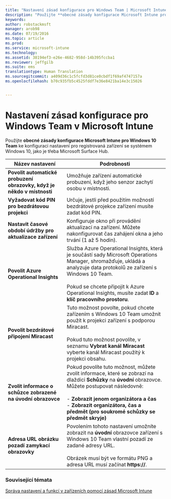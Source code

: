```yaml
---
title: "Nastavení zásad konfigurace pro Windows Team | Microsoft Intune"
description: "Použijte **obecné zásady konfigurace Microsoft Intune pro Windows 10 Team** ke konfiguraci nastavení pro registrovaná zařízení se systémem Windows 10, jako je třeba Microsoft Surface Hub."
keywords: 
author: robstackmsft
manager: arob98
ms.date: 07/19/2016
ms.topic: article
ms.prod: 
ms.service: microsoft-intune
ms.technology: 
ms.assetid: 38194ef3-e26e-4682-958d-14b395fccba1
ms.reviewer: jeffgilb
ms.suite: ems
translationtype: Human Translation
ms.sourcegitcommit: a409d36c1c5fcfd3d81ce0cbdf1f69af4747157a
ms.openlocfilehash: b70c935fb5c4525fddf7e36e8421ba14e3c15026


---
```


# Nastavení zásad konfigurace pro Windows Team v Microsoft Intune
Použijte **obecné zásady konfigurace Microsoft Intune pro Windows 10 Team** ke konfiguraci nastavení pro registrovaná zařízení se systémem Windows 10, jako je třeba Microsoft Surface Hub.

|Název nastavení|Podrobnosti|
|----------------|-----------|
|**Povolit automatické probuzení obrazovky, když je někdo v místnosti**|Umožňuje zařízení automatické probuzení, když jeho senzor zachytí osobu v místnosti.|
|**Vyžadovat kód PIN pro bezdrátovou projekci**|Určuje, jestli před použitím možností bezdrátové projekce zařízení musíte zadat kód PIN.|
|**Nastavit časové období údržby pro aktualizace zařízení**|Konfiguruje okno při provádění aktualizací na zařízení. Můžete nakonfigurovat čas zahájení okna a jeho trvání (1 až 5 hodin).|
|**Povolit Azure Operational Insights**|Služba Azure Operational Insights, která je součástí sady Microsoft Operations Manager, shromažďuje, ukládá a analyzuje data protokolů ze zařízení s Windows 10 Team.<br /><br />Pokud se chcete připojit k Azure Operational Insights, musíte zadat **ID** a **klíč pracovního prostoru**.|
|**Povolit bezdrátové připojení Miracast**|Tuto možnost povolte, pokud chcete zařízením s Windows 10 Team umožnit použít k projekci zařízení s podporou Miracast.<br /><br />Pokud tuto možnost povolíte, v seznamu **Vybrat kanál Miracast** vyberte kanál Miracast použitý k projekci obsahu.|
|**Zvolit informace o schůzce zobrazené na úvodní obrazovce**|Pokud povolíte tuto možnost, můžete zvolit informace, které se zobrazí na dlaždici **Schůzky** na **úvodní** obrazovce. Můžete postupovat následovně:<br /><br />-   **Zobrazit jenom organizátora a čas**<br />-   **Zobrazit organizátora, čas a předmět (pro soukromé schůzky se předmět skryje)**|
|**Adresa URL obrázku pozadí zamykací obrazovky**|Povolením tohoto nastavení umožníte zobrazit na **úvodní** obrazovce zařízení s Windows 10 Team vlastní pozadí ze zadané adresy URL.<br /><br />Obrázek musí být ve formátu PNG a adresa URL musí začínat **https://**.|


### Související témata
[Správa nastavení a funkcí v zařízeních pomocí zásad Microsoft Intune](manage-settings-and-features-on-your-devices-with-microsoft-intune-policies.md)




<!--HONumber=Jul16_HO3-->


